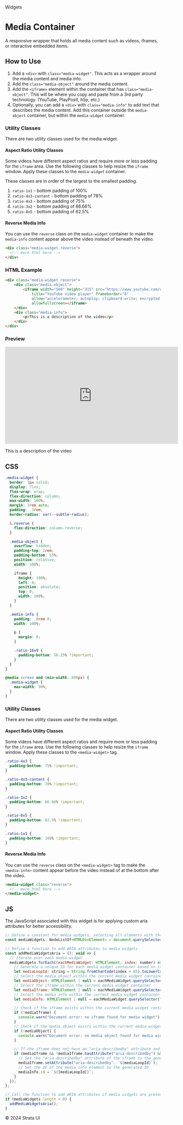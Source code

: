 <p class="section-text">Widgets</p>

# Media Container

A responsive wrapper that holds all media content such as videos, iframes, or interactive embedded items.

## How to Use

1. Add a `<div>` with `class="media-widget"`. This acts as a wrapper around the media content and media info.
2. Add the `class="media-object"` around the media content.
3. Add the `<iframe>` element within the container that has `class="media-object"`. This will be where you copy and paste from a 3rd party technology. (YouTube, PlayPosit, h5p, etc.)
4. Optionally, you can add a `<div>` with `class="media-info"` to add text that describes the media content. Add this container outside the `media-object` container, but within the `media-widget` container.

### Utility Classes

There are two utility classes used for the media widget.

#### Aspect Ratio Utility Classes

Some videos have different aspect ratios and require more or less padding for the `iframe` area. Use the following classes to help resize the `iframe` window. Apply these classes to the `media-widget` container.

These classes are in order of the largest to the smallest padding.

1. `ratio-1x1` - bottom padding of 100%
2. `ratio-4x3-content` - bottom padding of 78%
3. `ratio-4x3` - bottom padding of 75%
4. `ratio-3x2` - bottom padding of 66.66%
5. `ratio-8x5` - bottom padding of 62.5%

#### Reverse Media Info

You can use the `reverse` class on the `media-widget` container to make the `media-info` content appear above the video instead of beneath the video.

```html
<div class="media-widget reverse">
  <!-- more html here -->
</div>
```

### HTML Example

```html
<div class="media-widget reverse">
	<div class="media-object">
		<iframe width="560" height="315" src="https://www.youtube.com/embed/Dxz8GPU-E1s?wmode=opaque"
			title="YouTube video player" frameborder="0"
			allow="accelerometer; autoplay; clipboard-write; encrypted-media; gyroscope; picture-in-picture; web-share"
			allowfullscreen></iframe>
	</div>
	<div class="media-info">
		<p>This is a description of the video</p>
	</div>
</div>
```

### Preview

<div class="example-container">
	<div class="media-widget reverse">
		<div class="media-object">
			<iframe width="560" height="315" src="https://www.youtube.com/embed/Dxz8GPU-E1s?wmode=opaque"
				title="YouTube video player" frameborder="0"
				allow="accelerometer; autoplay; clipboard-write; encrypted-media; gyroscope; picture-in-picture; web-share"
				allowfullscreen></iframe>
		</div>
		<div class="media-info">
			<p>This is a description of the video</p>
		</div>
	</div>
</div>

## CSS

```css
.media-widget {
  border: 1px solid;
  display: flex;
  flex-wrap: wrap;
  flex-direction: column;
  max-width: 100%;
  margin: 2rem auto;
  padding: .3rem;
  border-radius: var(--subtle-radius);

  &.reverse {
    flex-direction: column-reverse;
  }

  .media-object {
    overflow: hidden;
    padding-top: 2rem;
    padding-bottom: 55%;
    position: relative;
    width: 100%;

    iframe {
      height: 100%;
      left: 0;
      position: absolute;
      top: 0;
      width: 100%;
    }
  }

  .media-info {
    padding: .8rem 0;
    width: 100%;

    p {
      margin: 0;
    }

    .ratio-16x9 {
      padding-bottom: 56.25% !important;
    }
  }
}

@media screen and (min-width: 890px) {
  .media-widget {
    max-width: 90%;
  }
}
```

### Utility Classes

There are two utility classes used for the media widget.

#### Aspect Ratio Utility Classes

Some videos have different aspect ratios and require more or less padding for the `iframe` area. Use the following classes to help resize the `iframe` window. Apply these classes to the `<media-widget>` tag.

```css
.ratio-4x3 {
  padding-bottom: 75% !important;
}

.ratio-4x3-content {
  padding-bottom: 78% !important;
}

.ratio-3x2 {
  padding-bottom: 66.66% !important;
}

.ratio-8x5 {
  padding-bottom: 62.5% !important;
}

.ratio-1x1 {
  padding-bottom: 100% !important;
}
```

#### Reverse Media Info

You can use the `reverse` class on the `<media-widget>` tag to make the `<media-info>` content appear before the video instead of at the bottom after the video.

```html
<media-widget class="reverse">
  <!-- more html here -->
</media-widget>
```

## JS

The JavaScript associated with this widget is for applying custom aria attributes for better accessibility.

```js
// Define a constant for media widgets, selecting all elements with the tag "media-widget"
const mediaWidgets: NodeListOf<HTMLDivElement> = document.querySelectorAll(".media-widget");

// Define a function to add ARIA attributes to media widgets
const addMediaWidgetsAria = (): void => {
  // Iterate over each media widget
  mediaWidgets.forEach((eachMediaWidget: HTMLElement, index: number) => {
    // Generate a unique ID for each media widget container based on its index, converting to a letter
    let mediaLoopId: string = String.fromCharCode(index + 65).toLowerCase();
    // Select the media object within the current media widget container
    let mediaObject: HTMLElement | null = eachMediaWidget.querySelector(".media-object");
    // Select the iframe within the current media widget container
    let mediaIframe: HTMLElement | null = eachMediaWidget.querySelector("iframe");
    // Select the media info within the current media widget container
    let mediaInfo: HTMLElement | null = eachMediaWidget.querySelector(".media-info");

    // Check if the iframe exists within the current media widget container
    if (!mediaIframe) {
      console.warn("Document error: no iframe found for media widget");
    }
    // Check if the media object exists within the current media widget container
    if (!mediaObject) {
      console.warn("Document error: no media object found for media widget");
    }

    // If the iframe does not have an "aria-describedby" attribute and there is a media info element
    if (mediaIframe && !mediaIframe.hasAttribute("aria-describedby") && mediaInfo) {
      // Set the "aria-describedby" attribute of the iframe to the generated ID
      mediaIframe.setAttribute("aria-describedby", `${mediaLoopId}`);
      // Set the ID of the media info element to the generated ID
      mediaInfo.id = `${[mediaLoopId]}`;
    }
  });
};

// Call the function to add ARIA attributes if media widgets are present
if (mediaWidgets.length > 0) {
  addMediaWidgetsAria();
}
```

  <div class="footer">
    <p>&copy; 2024 Strata UI</p>
  </div>
